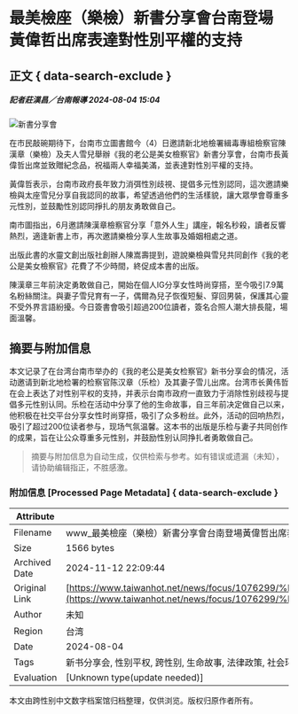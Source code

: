 # 最美檢座（樂檢）新書分享會台南登場　黃偉哲出席表達對性別平權的支持

## 正文 { data-search-exclude }


##### 記者莊漢昌／台南報導 2024-08-04 15:04

![新書分享會](https://www.taiwanhot.net/cache/1169625/lg/medias-20240804-66af225a9a666.jpeg)

在市民敲碗期待下，台南市立圖書館今（4）日邀請新北地檢署緝毒專組檢察官陳漢章（樂檢）及夫人雪兒舉辦《我的老公是美女檢察官》新書分享會，台南市長黃偉哲出席並致贈紀念品，祝福兩人幸福美滿，並表達對性別平權的支持。

黃偉哲表示，台南市政府長年致力消弭性別歧視、提倡多元性別認同，這次邀請樂檢與太座雪兒分享自我認同的故事，希望透過他們的生活樣貌，讓大眾學會尊重多元性別，並鼓勵性別認同掙扎的朋友勇敢做自己。

南市圖指出，6月邀請陳漢章檢察官分享「意外人生」講座，報名秒殺，讀者反響熱烈，適逢新書上市，再次邀請樂檢分享人生故事及婚姻相處之道。

出版此書的水靈文創出版社創辦人陳嵩壽提到，遊說樂檢與雪兒共同創作《我的老公是美女檢察官》花費了不少時間，終促成本書的出版。

陳漢章三年前決定勇敢做自己，開始在個人IG分享女性時尚穿搭，至今吸引7.9萬名粉絲關注。與妻子雪兒育有一子，偶爾為兒子恢復短髮、穿回男裝，保護其心靈不受外界言語紛擾。今日簽書會吸引超過200位讀者，簽名合照人潮大排長龍，場面溫馨。
<!-- tcd_original_link https://www.taiwanhot.net/news/focus/1076299/%E6%9C%80%E7%BE%8E%E6%AA%A2%E5%BA%A7%EF%BC%88%E6%A8%82%E6%AA%A2%EF%BC%89%E6%96%B0%E6%9B%B8%E5%88%86%E4%BA%AB%E6%9C%83%E5%8F%B0%E5%8D%97%E7%99%BB%E5%A0%B4+%E9%BB%83%E5%81%89%E5%93%B2%E5%87%BA%E5%B8%AD%E8%A1%A8%E9%81%94%E5%B0%8D%E6%80%A7%E5%88%A5%E5%B9%B3%E6%AC%8A%E7%9A%84%E6%94%AF%E6%8C%81/57/%E5%8F%B0%E5%8D%97 -->
## 摘要与附加信息

<!-- tcd_abstract -->
本文记录了在台湾台南市举办的《我的老公是美女检察官》新书分享会的情况，活动邀请到新北地检署的检察官陈汉章（乐检）及其妻子雪儿出席。台湾市长黄伟哲在会上表达了对性别平权的支持，并表示台南市政府一直致力于消除性别歧视与提倡多元性别认同。乐检在活动中分享了他的生命故事，自三年前决定做自己以来，他积极在社交平台分享女性时尚穿搭，吸引了众多粉丝。此外，活动的回响热烈，吸引了超过200位读者参与，现场气氛温馨。这本书的出版是乐检与妻子共同创作的成果，旨在让公众尊重多元性别，并鼓励性别认同挣扎者勇敢做自己。
<!-- tcd_abstract_end -->

> 摘要与附加信息为自动生成，仅供检索与参考。如有错误或遗漏（未知），请协助编辑指正，不胜感激。

### 附加信息 [Processed Page Metadata] { data-search-exclude }

| Attribute       | Value                                  |
|-----------------|----------------------------------------|
| Filename        | www_最美檢座（樂檢）新書分享會台南登場黃偉哲出席表達對性別平權的_.md                             |
| Size            | 1566 bytes                           |
| Archived Date   | 2024-11-12 22:09:44                             |
| Original Link   | [https://www.taiwanhot.net/news/focus/1076299/%E6%9C%80%E7%BE%8E%E6%AA%A2%E5%BA%A7%EF%BC%88%E6%A8%82%E6%AA%A2%EF%BC%89%E6%96%B0%E6%9B%B8%E5%88%86%E4%BA%AB%E6%9C%83%E5%8F%B0%E5%8D%97%E7%99%BB%E5%A0%B4+%E9%BB%83%E5%81%89%E5%93%B2%E5%87%BA%E5%B8%AD%E8%A1%A8%E9%81%94%E5%B0%8D%E6%80%A7%E5%88%A5%E5%B9%B3%E6%AC%8A%E7%9A%84%E6%94%AF%E6%8C%81/57/%E5%8F%B0%E5%8D%97](https://www.taiwanhot.net/news/focus/1076299/%E6%9C%80%E7%BE%8E%E6%AA%A2%E5%BA%A7%EF%BC%88%E6%A8%82%E6%AA%A2%EF%BC%89%E6%96%B0%E6%9B%B8%E5%88%86%E4%BA%AB%E6%9C%83%E5%8F%B0%E5%8D%97%E7%99%BB%E5%A0%B4+%E9%BB%83%E5%81%89%E5%93%B2%E5%87%BA%E5%B8%AD%E8%A1%A8%E9%81%94%E5%B0%8D%E6%80%A7%E5%88%A5%E5%B9%B3%E6%AC%8A%E7%9A%84%E6%94%AF%E6%8C%81/57/%E5%8F%B0%E5%8D%97)                       |
| Author          | 未知                               |
| Region          | 台湾                               |
| Date            | 2024-08-04                                 |
| Tags            | 新书分享会, 性别平权, 跨性别, 生命故事, 法律政策, 社会环境记录                                 |
| Evaluation            | [Unknown type(update needed)]                                 |
<!-- tcd_table_end -->

本文由跨性别中文数字档案馆归档整理，仅供浏览。版权归原作者所有。
